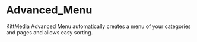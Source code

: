 # Advanced_Menu

KittMedia Advanced Menu automatically creates a menu of your categories and pages and allows easy sorting.
